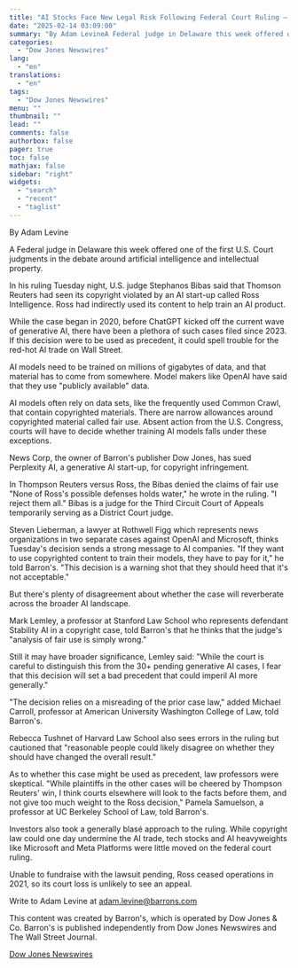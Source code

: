 ```yaml
---
title: "AI Stocks Face New Legal Risk Following Federal Court Ruling — Barrons.com"
date: "2025-02-14 03:09:00"
summary: "By Adam LevineA Federal judge in Delaware this week offered one of the first U.S. Court judgments in the debate around artificial intelligence and intellectual property.In his ruling Tuesday night, U.S. judge Stephanos Bibas said that Thomson Reuters had seen its copyright violated by an AI start-up called Ross Intelligence...."
categories:
  - "Dow Jones Newswires"
lang:
  - "en"
translations:
  - "en"
tags:
  - "Dow Jones Newswires"
menu: ""
thumbnail: ""
lead: ""
comments: false
authorbox: false
pager: true
toc: false
mathjax: false
sidebar: "right"
widgets:
  - "search"
  - "recent"
  - "taglist"
---
```


By Adam Levine

A Federal judge in Delaware this week offered one of the first U.S. Court judgments in the debate around artificial intelligence and intellectual property.

In his ruling Tuesday night, U.S. judge Stephanos Bibas said that Thomson Reuters had seen its copyright violated by an AI start-up called Ross Intelligence. Ross had indirectly used its content to help train an AI product.

While the case began in 2020, before ChatGPT kicked off the current wave of generative AI, there have been a plethora of such cases filed since 2023. If this decision were to be used as precedent, it could spell trouble for the red-hot AI trade on Wall Street.

AI models need to be trained on millions of gigabytes of data, and that material has to come from somewhere. Model makers like OpenAI have said that they use "publicly available" data.

AI models often rely on data sets, like the frequently used Common Crawl, that contain copyrighted materials. There are narrow allowances around copyrighted material called fair use. Absent action from the U.S. Congress, courts will have to decide whether training AI models falls under these exceptions.

News Corp, the owner of Barron's publisher Dow Jones, has sued Perplexity AI, a generative AI start-up, for copyright infringement.

In Thompson Reuters versus Ross, the Bibas denied the claims of fair use "None of Ross's possible defenses holds water," he wrote in the ruling. "I reject them all." Bibas is a judge for the Third Circuit Court of Appeals temporarily serving as a District Court judge.

Steven Lieberman, a lawyer at Rothwell Figg which represents news organizations in two separate cases against OpenAI and Microsoft, thinks Tuesday's decision sends a strong message to AI companies. "If they want to use copyrighted content to train their models, they have to pay for it," he told Barron's. "This decision is a warning shot that they should heed that it's not acceptable."

But there's plenty of disagreement about whether the case will reverberate across the broader AI landscape.

Mark Lemley, a professor at Stanford Law School who represents defendant Stability AI in a copyright case, told Barron's that he thinks that the judge's "analysis of fair use is simply wrong."

Still it may have broader significance, Lemley said: "While the court is careful to distinguish this from the 30+ pending generative AI cases, I fear that this decision will set a bad precedent that could imperil AI more generally."

"The decision relies on a misreading of the prior case law," added Michael Carroll, professor at American University Washington College of Law, told Barron's.

Rebecca Tushnet of Harvard Law School also sees errors in the ruling but cautioned that "reasonable people could likely disagree on whether they should have changed the overall result."

As to whether this case might be used as precedent, law professors were skeptical. "While plaintiffs in the other cases will be cheered by Thompson Reuters' win, I think courts elsewhere will look to the facts before them, and not give too much weight to the Ross decision," Pamela Samuelson, a professor at UC Berkeley School of Law, told Barron's.

Investors also took a generally blasé approach to the ruling. While copyright law could one day undermine the AI trade, tech stocks and AI heavyweights like Microsoft and Meta Platforms were little moved on the federal court ruling.

Unable to fundraise with the lawsuit pending, Ross ceased operations in 2021, so its court loss is unlikely to see an appeal.

Write to Adam Levine at adam.levine@barrons.com

This content was created by Barron's, which is operated by Dow Jones & Co. Barron's is published independently from Dow Jones Newswires and The Wall Street Journal.

[Dow Jones Newswires](https://www.tradingview.com/news/DJN_DN20250213013361:0/)
